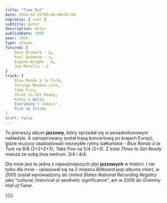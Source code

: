 ```yaml
---
title: "Time Out"
date: 2024-02-25T09:00:08+01:00
nagrania: [ cool ]
subtitle: Autor
description: Autor
publishDate: 1959
year: 1959
type: albums
futured: [
    Dave Brubeck - p,
    Paul Desmond - s,
    Eugene Wright - b,
    Joe Morello - d
]
track: [
    Blue Rondo à la Turk,
    Strange Meadow Lark,
    Take Five,
    Three to Get Ready,
    Kathy's Waltz,
    Everybody's Jumpin',
    Pick Up Sticks
]
draft: false
---
```

To pierwszy album __jazzowy__, który sprzedał się w ponadmilionowym nakładzie. A zainspirowany został trasą koncertową po krajach Eurazji, gdzie muzycy zaadoptowali niezwykłe rytmy bałkańskie - *Blue Rondo à la Turk* na 9/8 (2+2+2+3), *Take Five* na 5/4 (2+3). Z kolei *Three to Get Ready* miesza ze sobą dwa metrum: 3/4 i 4/4.

Dla mnie jest to jedna z najważniejszych płyt __jazzowych__ w historii. I nie tylko dla mnie - uplasował się na 2 miejscu *Billboard pop albums chart*, w 2005 został wprowadzony do *United States National Recording Registry* jako "cultural, historical or aesthetic significance", am w 2009 do *Grammy Hall of Fame*.

{{<youtube-playlist id="OLAK5uy_lfNj2ojsHlekinf8G7ZDIIWXpAaOq9Tcc">}}